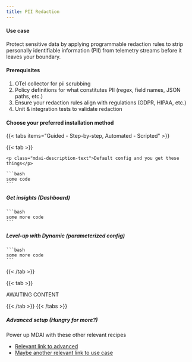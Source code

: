 ```yaml
---
title: PII Redaction
---
```


#### Use case

Protect sensitive data by applying programmable redaction rules to strip personally identifiable information (PII) from telemetry streams before it leaves your boundary.

#### Prerequisites

1. OTel collector for pii scrubbing
1. Policy definitions for what constitutes PII (regex, field names, JSON paths, etc.)
1. Ensure your redaction rules align with regulations (GDPR, HIPAA, etc.)
1. Unit & integration tests to validate redaction


#### Choose your preferred installation method

{{< tabs items="Guided - Step-by-step, Automated - Scripted" >}}

<!-- Tab A -->
  {{< tab >}}

    <p class="mdai-description-text">Default config and you get these things</p>

    ```bash
    some code
    ```

##### Get insights (Dashboard)

    ```bash
    some more code
    ```

##### Level-up with Dynamic (parameterized config)

    ```bash
    some more code
    ```

  {{< /tab >}}

<!-- Tab B -->
  {{< tab >}}

AWAITING CONTENT

  {{< /tab >}}
{{< /tabs >}}

##### Advanced setup (Hungry for more?)
Power up MDAI with these other relevant recipes
- [Relevant link to advanced]()
- [Maybe another relevant link to use case]()